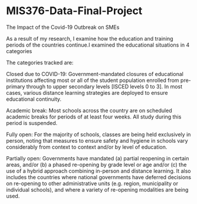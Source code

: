 # MIS376-Data-Final-Project
The Impact of the Covid-19 Outbreak on SMEs




As a result of my research, I examine how the education and training periods of the countries continue.I examined the educational situations in 4 categories

The categories tracked are:

Closed due to COVID-19: Government-mandated closures of educational institutions affecting most or all of the student population enrolled from pre-primary through to upper secondary levels [ISCED levels 0 to 3]. In most cases, various distance learning strategies are deployed to ensure educational continuity.

Academic break: Most schools across the country are on scheduled academic breaks for periods of at least four weeks. All study during this period is suspended.

Fully open: For the majority of schools, classes are being held exclusively in person, noting that measures to ensure safety and hygiene in schools vary considerably from context to context and/or by level of education.

Partially open: Governments have mandated (a) partial reopening in certain areas, and/or (b) a phased re-opening by grade level or age and/or (c) the use of a hybrid approach combining in-person and distance learning. It also includes the countries where national governments have deferred decisions on re-opening to other administrative units (e.g. region, municipality or individual schools), and where a variety of re-opening modalities are being used.

